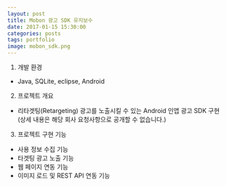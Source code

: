 ```yaml
---
layout: post
title: Mobon 광고 SDK 유지보수
date: 2017-01-15 15:30:00 
categories: posts 
tags: portfolio
image: mobon_sdk.png
---
```


1) 개발 환경  
 - Java, SQLite, eclipse, Android  

2) 프로젝트 개요  
 - 리타겟팅(Retargeting) 광고를 노출시킬 수 있는 Android 인앱 광고 SDK 구현  
   (상세 내용은 해당 회사 요청사항으로 공개할 수 없습니다.)  

3) 프로젝트 구현 기능  
 - 사용 정보 수집 기능  
 - 타겟팅 광고 노출 기능  
 - 웹 페이지 연동 기능  
 - 이미지 로드 및 REST API 연동 기능  
